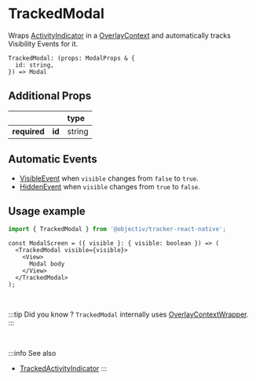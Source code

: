 # TrackedModal

Wraps [ActivityIndicator](https://reactnative.dev/docs/activityindicator) in a [OverlayContext](/taxonomy/reference/location-contexts/OverlayContext.md) and automatically tracks Visibility Events for it.

```tsx
TrackedModal: (props: ModalProps & {
  id: string,
}) => Modal
```

## Additional Props
|               |         | type      | 
|:-------------:|:--------|:----------|
| **required**  | **id**  | string    |

## Automatic Events
- [VisibleEvent](/taxonomy/reference/events/VisibleEvent.md) when `visible` changes from `false` to `true`.
- [HiddenEvent](/taxonomy/reference/events/HiddenEvent.md) when `visible` changes from `true` to `false`.

## Usage example

```jsx
import { TrackedModal } from '@objectiv/tracker-react-native';
```

```tsx
const ModalScreen = ({ visible }: { visible: boolean }) => (
  <TrackedModal visible={visible}>
    <View>
      Modal body
    </View>
  </TrackedModal>
);

```

<br />

:::tip Did you know ?
`TrackedModal` internally uses [OverlayContextWrapper](/tracking/react/api-reference/locationWrappers/OverlayContextWrapper.md).
:::

<br />

:::info See also
- [TrackedActivityIndicator](/tracking/react-native/api-reference/trackedComponents/TrackedActivityIndicator.md)
:::
